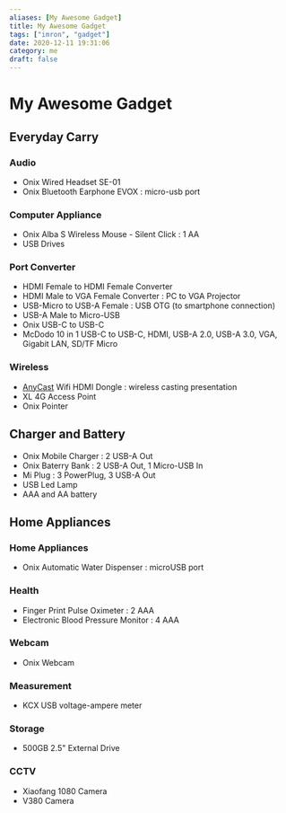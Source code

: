 ```yaml
---
aliases: [My Awesome Gadget]
title: My Awesome Gadget
tags: ["imron", "gadget"]
date: 2020-12-11 19:31:06
category: me
draft: false
---
```


# My Awesome Gadget

## Everyday Carry

### Audio

- Onix Wired Headset SE-01
- Onix Bluetooth Earphone EVOX : micro-usb port

### Computer Appliance

- Onix Alba S Wireless Mouse - Silent Click : 1 AA
- USB Drives

### Port Converter

- HDMI Female to HDMI Female Converter
- HDMI Male to VGA Female Converter : PC to VGA Projector
- USB-Micro to USB-A Female : USB OTG (to smartphone connection)
- USB-A Male to Micro-USB
- Onix USB-C to USB-C
- McDodo 10 in 1 USB-C to USB-C, HDMI, USB-A 2.0, USB-A 3.0, VGA, Gigabit LAN, SD/TF Micro

### Wireless

- [AnyCast](https://any-cast.com/) Wifi HDMI Dongle : wireless casting presentation
- XL 4G Access Point
- Onix Pointer

## Charger and Battery

- Onix Mobile Charger : 2 USB-A Out
- Onix Baterry Bank : 2 USB-A Out, 1 Micro-USB In
- Mi Plug : 3 PowerPlug, 3 USB-A Out
- USB Led Lamp
- AAA and AA battery

## Home Appliances

### Home Appliances

- Onix Automatic Water Dispenser : microUSB port

### Health

- Finger Print Pulse Oximeter : 2 AAA
- Electronic Blood Pressure Monitor : 4 AAA

### Webcam

- Onix Webcam

### Measurement

- KCX USB voltage-ampere meter

### Storage

- 500GB 2.5" External Drive

### CCTV

- Xiaofang 1080 Camera
- V380 Camera
